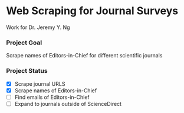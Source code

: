 # Web  Scraping for Journal Surveys
Work for Dr. Jeremy Y. Ng

### Project Goal
Scrape names of Editors-in-Chief for different scientific journals

### Project Status
- [x] Scrape journal URLS
- [x] Scrape names of Editors-in-Chief
- [ ] Find emails of Editors-in-Chief
- [ ] Expand to journals outside of ScienceDirect 
